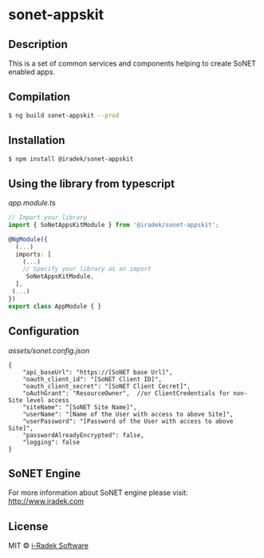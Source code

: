 # sonet-appskit

## Description

This is a set of common services and components helping to create SoNET enabled apps. 

## Compilation

```bash
$ ng build sonet-appskit --prod
```

## Installation

```bash
$ npm install @iradek/sonet-appskit
```

## Using the library from typescript

*app.module.ts*
```typescript
// Import your library
import { SoNetAppsKitModule } from '@iradek/sonet-appskit';

@NgModule({
  (...)
  imports: [
    (...)
    // Specify your library as an import
     SoNetAppsKitModule, 
  ], 
 (...)
})
export class AppModule { }
```

## Configuration

*assets/sonet.config.json*
```
{
    "api_baseUrl": "https://[SoNET base Url]",
    "oauth_client_id": "[SoNET Client ID]",
    "oauth_client_secret": "[SoNET Client Cecret]",
    "oAuthGrant": "ResourceOwner",  //or ClientCredentials for non-Site level access
    "siteName": "[SoNET Site Name]",
    "userName": "[Name of the User with access to above Site]",
    "userPassword": "[Password of the User with access to above Site]",
    "passwordAlreadyEncrypted": false,
    "logging": false
}
```

## SoNET Engine

For more information about SoNET engine please visit: http://www.iradek.com

## License

MIT © [i-Radek Software](mailto:iradek@iradek.com)
